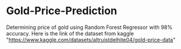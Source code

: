 # Gold-Price-Prediction
Determining price of gold using Random Forest Regressor with 98% accuracy. Here is the link of the dataset from kaggle "https://www.kaggle.com/datasets/altruistdelhite04/gold-price-data"
